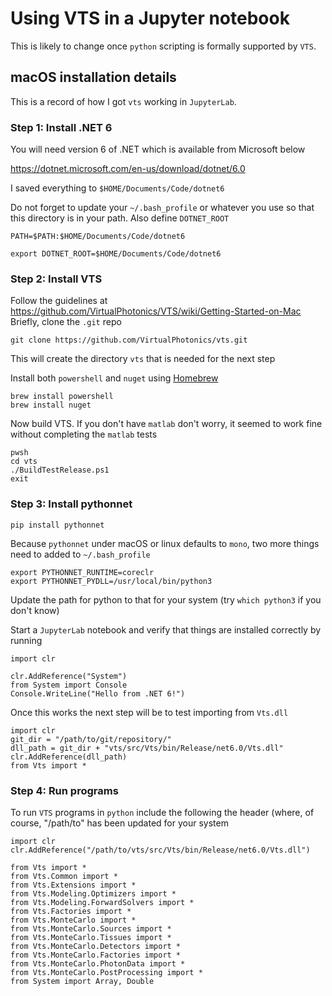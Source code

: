 # Using VTS in a Jupyter notebook

This is likely to change once `python` scripting is formally supported by `VTS`.  

## macOS installation details

This is a record of how I got `vts` working in `JupyterLab`.

### Step 1: Install .NET 6

You will need version 6 of .NET which is available from Microsoft below

https://dotnet.microsoft.com/en-us/download/dotnet/6.0

I saved everything to `$HOME/Documents/Code/dotnet6`

Do not forget to update your `~/.bash_profile` or whatever you use so that this directory is in your path.  Also define `DOTNET_ROOT` 

    PATH=$PATH:$HOME/Documents/Code/dotnet6
  
    export DOTNET_ROOT=$HOME/Documents/Code/dotnet6

### Step 2: Install VTS

Follow the guidelines at https://github.com/VirtualPhotonics/VTS/wiki/Getting-Started-on-Mac  Briefly, clone the `.git` repo 

    git clone https://github.com/VirtualPhotonics/vts.git

This will create the directory `vts` that is needed for the next step

Install both `powershell` and `nuget` using [Homebrew](https://brew.sh)

    brew install powershell
    brew install nuget

Now build VTS.  If you don't have `matlab` don't worry, it seemed to work fine without completing the `matlab` tests

    pwsh
    cd vts
    ./BuildTestRelease.ps1 
    exit

### Step 3: Install pythonnet

    pip install pythonnet

Because `pythonnet` under macOS or linux defaults to `mono`, two more things need to added to `~/.bash_profile`

    export PYTHONNET_RUNTIME=coreclr
    export PYTHONNET_PYDLL=/usr/local/bin/python3   
    
Update the path for python to that for your system  (try `which python3` if you don't know)

Start a `JupyterLab` notebook and verify that things are installed correctly by running

    import clr
    
    clr.AddReference("System")
    from System import Console
    Console.WriteLine("Hello from .NET 6!")

Once this works the next step will be to test importing from `Vts.dll`

    import clr
    git_dir = "/path/to/git/repository/"
    dll_path = git_dir + "vts/src/Vts/bin/Release/net6.0/Vts.dll"
    clr.AddReference(dll_path)
    from Vts import *

### Step 4: Run programs

To run `VTS` programs in `python` include the following the header (where, of course, "/path/to" has been updated for your system

    import clr
    clr.AddReference("/path/to/vts/src/Vts/bin/Release/net6.0/Vts.dll")
    
    from Vts import *
    from Vts.Common import *
    from Vts.Extensions import *
    from Vts.Modeling.Optimizers import *
    from Vts.Modeling.ForwardSolvers import *
    from Vts.Factories import *
    from Vts.MonteCarlo import *
    from Vts.MonteCarlo.Sources import *
    from Vts.MonteCarlo.Tissues import *
    from Vts.MonteCarlo.Detectors import *
    from Vts.MonteCarlo.Factories import *
    from Vts.MonteCarlo.PhotonData import *
    from Vts.MonteCarlo.PostProcessing import *
    from System import Array, Double


